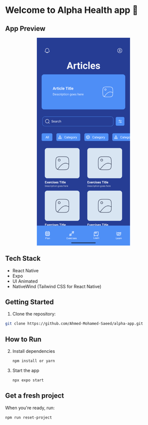 # Welcome to Alpha Health app 👋


## App Preview

<img src="https://raw.githubusercontent.com/Ahmed-Mohamed-Saeed/alpha-app/main/assets/images/alpha.png" alt="App Screenshot" width="300" style="display: block; margin: 0 auto;" />

## Tech Stack

- React Native
- Expo
- UI Animated
- NativeWind (Tailwind CSS for React Native)

## Getting Started

1. Clone the repository:

```bash
git clone https://github.com/Ahmed-Mohamed-Saeed/alpha-app.git
```

## How to Run

2. Install dependencies

   ```bash
   npm install or yarn
   ```

3. Start the app

   ```bash
   npx expo start
   ```

## Get a fresh project

When you're ready, run:

```bash
npm run reset-project
```